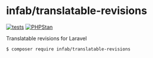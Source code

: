 # infab/translatable-revisions

[![tests](https://github.com/ikoncept/translatable-revisions/workflows/tests/badge.svg?branch=main)](https://github.com/ikoncept/translatable-revisions/commit/main)
[![PHPStan](https://github.com/ikoncept/translatable-revisions/workflows/PHPStan/badge.svg)](https://github.com/ikoncept/translatable-revisions/commit/main)


Translatable revisions for Laravel


```bash
$ composer require infab/translatable-revisions
```

